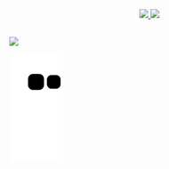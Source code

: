
<div align="center">
  <a href="https://github.com/ARMoreno99">
  <img height="180em" src="https://github-readme-stats.vercel.app/api?username=ARMoreno99&show_icons=true&theme=dracula&include_all_commits=true&count_private=true"/>
  <img height="180em" src="https://github-readme-stats.vercel.app/api/top-langs/?username=ARMoreno99&layout=compact&langs_count=7&theme=dracula"/>
</div>
<div style="display: inline_block"><br>
</div>
  
<div> 
  
  <a href="https://www.linkedin.com/in/alerodriguezm99" target="_blank"><img src="https://img.shields.io/badge/-LinkedIn-%230077B5?style=for-the-badge&logo=linkedin&logoColor=white" target="_blank"></a> 
 
  ![Snake animation](https://github.com/rafaballerini/rafaballerini/blob/output/github-contribution-grid-snake.svg)
